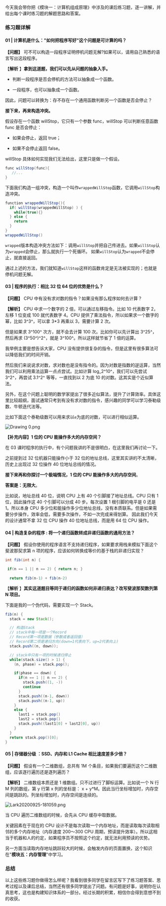 今天我会带你把《模块一：计算机组成原理》中涉及的课后练习题，逐一讲解，并给出每个课时练习题的解题思路和答案。

### 练习题详解

#### 01 \| 计算机是什么："如何把程序写好"这个问题是可计算的吗？

**【问题】** 可不可以构造一段程序证明停机问题无解?如果可以，请用自己熟悉的语言写出这段程序。

【**解析** 】**拿到这道题，我们可以先从问题的抽象入手。**

* 判断一段程序是否会停机的方法可以抽象成一个函数。

* 一段程序，也可以抽象成一个函数。

因此，问题可以转换为：存不存在一个通用函数判断另一个函数是否会停止？

**接下来，再来构造冲突。**

假设存在一个函数 willStop，它只有一个参数 func，willStop 可以判断任意函数 func 是否会停止：

* 如果会停止，返回 true；

* 如果不会停止返回 false。

willStop 具体如何实现我们无法给出，这里只是做一个假设。

```java
func willStop(func){
   //...
}
```

下面我们构造一组冲突，构造一个叫作`wrappedWillStop`函数，它调用`willStop`构造冲突。

```java
function wrappedWillStop(){
  if( willStop(wrappedWillStop) ) {
    while(true){}
  } else {
    return
  }
}
wrappedWillStop()
```

`wrapped`版本构造冲突方法如下：调用`willStop`并把自己传进去。如果`willStop`认为`wrapped`会停止，那么就执行一个死循环。 如果`willStop`认为`wrapped`不会停止，就直接返回。

通过上述的方法，我们就知道`willStop`这样的函数肯定是无法被实现的；也就是停机问题无解。

#### 03 \| 程序的执行：相比 32 位 64 位的优势是什么？

**【问题】** CPU 中有没有求对数的指令？如果没有那么程序如何去计算？

**【解析】** CPU 中求一个数字的 2 倍，可以通过左移指令。比如 10 代表数字 2，左移 1 位变成 100 就代表数字 4。CPU 提供了乘法指令，所以如果求一个数字的幂，比如 3^3^，可以拿 3\*3 再乘以 3，需要计算 2 次。

但是如果求 3^100^ 次方，就不会去计算 100 次。比如你可以先计算出 3^25^，然后再求 (3^50^)^2^，就是 3^100^。所以这样就节省了 1 倍的运算。

我举例主要是想告诉大家，CPU 没有提供很复杂的指令，但是这里有很多算法可以降低我们的时间开销。

然后我们来说说求对数，求对数也是没有指令的。因为对数是指数的逆运算，当然我们可以利用乘法运算一点点尝试。比如计算 log_2^10^，我们可以先尝试 3^2^，再尝试 3.1^2^ 等等，一直找到以 2 为底 10 的对数。这其实是个近似算法。

另外，在这个问题上聪明的数学家提出了很多近似算法，提升了计算效率。具体这里比较超纲，面试通常只考到有没有求对数的指令，感兴趣的同学可以学习泰勒级数、牛顿迭代法等。

比如下面这个泰勒级数可以用来求以`e`为底的对数，可以进行相似运算。

<Image alt="Drawing 0.png" src="https://s0.lgstatic.com/i/image/M00/57/F6/Ciqc1F9twiuAbp_aAAAe6lkGtXY531.png"/>

**【补充内容】1 位的 CPU 能操作多大的内存空间？**

在 03 课时程序的执行中，有个问题我讲的不是很明白，在这里我们再讨论一下。

之前提到过 32 位机器只能操作小于 32 位的地址总线，这里其实讲的不太清晰，历史上出现过 32 位操作 40 位地址总线的情况。

**接下来再和你探讨一个极端情况，1 位的 CPU 能操作多大的内存空间**。

**答案是：无限大**。

比如说，地址总线 40 位，说明 CPU 上有 40 个引脚接了地址总线。CPU 只有 1 位，因此操作这 40 个引脚可以分成 40 步。每次设置 1 根引脚的电平是 0 还是 1。所以本身 CPU 多少位和能操作多少位地址总线，没有本质联系。但是如果需要分步操作，效率会低，需要多次操作，不如一次完成来得划算。 因此我们今天的设计通常不拿 32 位 CPU 操作 40 位地址总线，而是用 64 位 CPU 操作。

#### 04 \| 构造复杂的程序 : 将一个递归函数转成非递归函数的通用方法？

**【问题】** 假设你使用的程序语言不支持递归程序，如果要求用栈来模拟下面这个斐波那契求第 n 项的程序，应该如何转换成等价的基于栈的非递归实现？

```java
int fib(int n) {

 if(n == 1 || n == 2) { return n; }
 
  return fib(n-1) + fib(n-2)
```

【**解析** 】**其实这道题目等同于递归的函数如何非递归表达？改写斐波那契数列第 N 项目。**

下面是我的一个伪代码，需要实现一个 Stack。

```java
fib(n) {
  stack = new Stack();

  // 构造Stack
  // stack中每一项是一个Record
  // Record第一项是数据（参数或者返回值）
  // Record第二项是递归方向(down=1代表向下，up=2代表向上)
  stack.push((n, down));

  // stack中只有一项的时候递归停止
  while(stack.size() > 1) {
    (n, phase) = stack.pop();

    if(phase == down) {
      if(n == 1 || n == 2) {
        stack.push((1, -))
        continue
      }
      stack.push((n-1, down))
      stack.push((n-1, up))
    }
    else {
      last1 = stack.pop()
      last2 = stack.pop()
      stack.push((last1[0] + last2[0], up))
    }
  }
  return stack.pop()[0];
}
```

#### 05 \| 存储器分级 ：SSD、内存和 L1 Cache 相比速度差多少倍？

**【问题】** 假设有一个二维数组，总共有 1M 个条目，如果我们要遍历这个二维数组，应该逐行遍历还是逐列遍历？

**【解析】** 二维数组本质还是 1 维数组。只不过进行了脚标运算。比如说一个 N 行 M 列的数组，第 y 行第 x 列的坐标是： x + y\*M。因此当行坐标增加时，内存空间是跳跃的。列坐标增加时，内存空间是连续的。

<Image alt="Lark20200925-181059.png" src="https://s0.lgstatic.com/i/image/M00/57/F6/Ciqc1F9twnCAUTt4AACDLWAQvC4277.png"/>

当 CPU 遍历二维数组的时候，会先从 CPU 缓存中取数据。

关键因素在于现在的 CPU 设计不是每次读取一个内存地址，而是读取每次读取相邻的多个内存地址（内存速度 200～300 CPU 周期，预读提升效率）。所以这相当于机器和人的约定，如果程序员不按照这个约定，就无法利用预读的优势。

另一方面当读取内存地址跳跃较大的时候，会触发内存的页面置换，这个知识在"**模块五：内存管理**"中学习。

### 总结

以上这些练习题你做得怎么样呢？我看到很多同学在留言区写下了练习题答案、思考过程以及课后总结，当然还有很多同学提出了问题。有问题是好事，说明你在认真思考，这也是构建知识体系的一部分。经过长期的积累，相信你会得到意想不到的收获。
